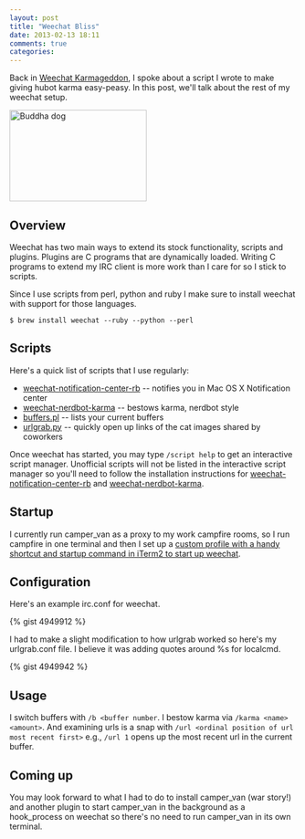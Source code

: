 ```yaml
---
layout: post
title: "Weechat Bliss"
date: 2013-02-13 18:11
comments: true
categories: 
---
```


Back in [Weechat Karmageddon](http://blog.jonathanrwallace.com/blog/2013/01/17/weechat-karmageddon/), I spoke about a script I wrote to make giving hubot karma easy-peasy.  In this post, we'll talk about the rest of my weechat setup.

<a href="http://www.flickr.com/photos/superfantastic/50088733/" title="Buddha dog by SuperFantastic, on Flickr"><img src="http://farm1.staticflickr.com/32/50088733_58935531ce_m.jpg" width="240" height="160" alt="Buddha dog"></a>

<!-- more -->

## Overview

Weechat has two main ways to extend its stock functionality, scripts and plugins. Plugins are C programs that are dynamically loaded. Writing C programs to extend my IRC client is more work than I care for so I stick to scripts.

Since I use scripts from perl, python and ruby I make sure to install weechat with support for those languages.

```$ brew install weechat --ruby --python --perl```

## Scripts

Here's a quick list of scripts that I use regularly:

- [weechat-notification-center-rb](https://github.com/wallace/weechat-notification-center-rb) -- notifies you in Mac OS X Notification center
- [weechat-nerdbot-karma](https://github.com/wallace/weechat-nerdbot-karma) -- bestows karma, nerdbot style
- [buffers.pl](http://www.weechat.org/scripts/source/buffers.pl.html/) -- lists your current buffers
- [urlgrab.py](http://www.weechat.org/scripts/source/urlgrab.py.html/) -- quickly open up links of the cat images shared by coworkers

Once weechat has started, you may type ```/script help``` to get an interactive script manager.  Unofficial scripts will not be listed in the interactive script manager so you'll need to follow the installation instructions for [weechat-notification-center-rb](https://github.com/wallace/weechat-notification-center-rb) and [weechat-nerdbot-karma](https://github.com/wallace/weechat-nerdbot-karma).

## Startup

I currently run camper_van as a proxy to my work campfire rooms, so I run campfire in one terminal and then I set up a [custom profile with a handy shortcut and startup command in iTerm2 to start up weechat](https://www.evernote.com/shard/s2/sh/c42cd246-a62e-481f-abbe-883983ac1016/794e8070a80d96a8b0f2bdf9c2320dc9/res/84d089e9-0852-49c2-b3e6-2150411b51b6/skitch.png).  

## Configuration

Here's an example irc.conf for weechat.

{% gist 4949912 %}

I had to make a slight modification to how urlgrab worked so here's my urlgrab.conf file.  I believe it was adding quotes around %s for localcmd.

{% gist 4949942 %}

## Usage

I switch buffers with ```/b <buffer number```.  I bestow karma via ```/karma <name> <amount>```.  And examining urls is a snap with ```/url <ordinal position of url most recent first>``` e.g., ```/url 1``` opens up the most recent url in the current buffer.

## Coming up

You may look forward to what I had to do to install camper_van (war story!) and another plugin to start camper_van in the background as a hook_process on weechat so there's no need to run camper_van in its own terminal.

